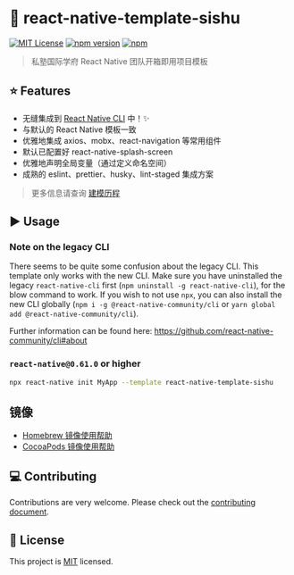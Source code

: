 # 🎨 react-native-template-sishu

[![MIT License](https://img.shields.io/badge/License-MIT-blue.svg)](https://opensource.org/licenses/MIT)
[![npm version](https://img.shields.io/npm/v/react-native-template-sishu.svg)](https://badge.fury.io/js/react-native-template-sishu)
[![npm](https://img.shields.io/npm/dt/react-native-template-sishu.svg)](https://www.npmjs.com/package/react-native-template-sishu)

> 私塾国际学府 React Native 团队开箱即用项目模板

## :star: Features

- 无缝集成到 [React Native CLI](https://github.com/react-native-community/cli) 中！✨
- 与默认的 React Native 模板一致
- 优雅地集成 axios、mobx、react-navigation 等常用组件
- 默认已配置好 react-native-splash-screen
- 优雅地声明全局变量（通过定义命名空间）
- 成熟的 eslint、prettier、husky、lint-staged 集成方案

> 更多信息请查询 [建模历程](./docs/建模历程.md)

## :arrow_forward: Usage

### Note on the legacy CLI

There seems to be quite some confusion about the legacy CLI. This template only works with the new CLI. Make sure you have uninstalled the legacy `react-native-cli` first (`npm uninstall -g react-native-cli`), for the blow command to work. If you wish to not use `npx`, you can also install the new CLI globally (`npm i -g @react-native-community/cli` or `yarn global add @react-native-community/cli`).

Further information can be found here: https://github.com/react-native-community/cli#about

### `react-native@0.61.0` or higher

```sh
npx react-native init MyApp --template react-native-template-sishu
```

## 镜像

- [Homebrew 镜像使用帮助](https://github.com/youngjuning/blog/issues/10)
- [CocoaPods 镜像使用帮助](https://mirror.tuna.tsinghua.edu.cn/help/CocoaPods/)

## :computer: Contributing

Contributions are very welcome. Please check out the [contributing document](CONTRIBUTING.md).

## :bookmark: License

This project is [MIT](LICENSE) licensed.
